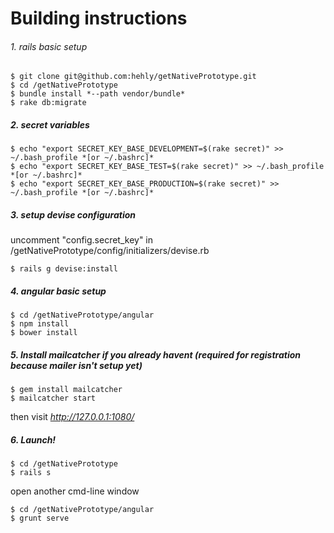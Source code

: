 # Building instructions

###### 1. rails basic setup
```
$ git clone git@github.com:hehly/getNativePrototype.git
$ cd /getNativePrototype
$ bundle install *--path vendor/bundle*
$ rake db:migrate
```

##### 2. secret variables
```
$ echo "export SECRET_KEY_BASE_DEVELOPMENT=$(rake secret)" >> ~/.bash_profile *[or ~/.bashrc]*
$ echo "export SECRET_KEY_BASE_TEST=$(rake secret)" >> ~/.bash_profile *[or ~/.bashrc]*
$ echo "export SECRET_KEY_BASE_PRODUCTION=$(rake secret)" >> ~/.bash_profile *[or ~/.bashrc]*
```

##### 3. setup devise configuration
  uncomment "config.secret_key" in /getNativePrototype/config/initializers/devise.rb
```
$ rails g devise:install
```

##### 4. angular basic setup
```
$ cd /getNativePrototype/angular
$ npm install
$ bower install
```

##### 5. Install mailcatcher if you already havent (required for *registration* because mailer isn't setup yet)
```
$ gem install mailcatcher
$ mailcatcher start
```
  then visit *http://127.0.0.1:1080/*

##### 6. Launch!
```
$ cd /getNativePrototype
$ rails s
```
  open another cmd-line window
```
$ cd /getNativePrototype/angular
$ grunt serve
```